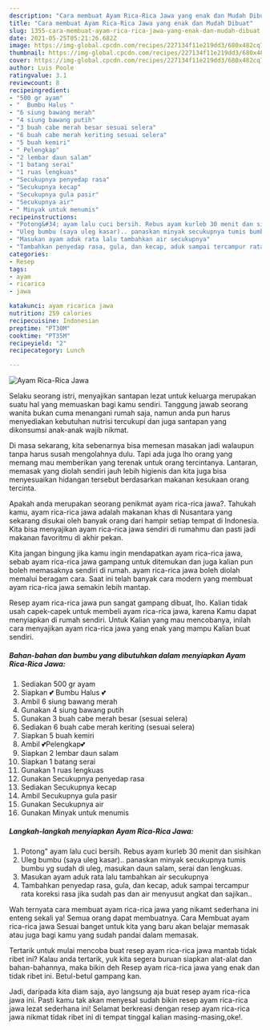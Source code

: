 ```yaml
---
description: "Cara membuat Ayam Rica-Rica Jawa yang enak dan Mudah Dibuat"
title: "Cara membuat Ayam Rica-Rica Jawa yang enak dan Mudah Dibuat"
slug: 1355-cara-membuat-ayam-rica-rica-jawa-yang-enak-dan-mudah-dibuat
date: 2021-05-25T05:21:26.682Z
image: https://img-global.cpcdn.com/recipes/227134f11e219dd3/680x482cq70/ayam-rica-rica-jawa-foto-resep-utama.jpg
thumbnail: https://img-global.cpcdn.com/recipes/227134f11e219dd3/680x482cq70/ayam-rica-rica-jawa-foto-resep-utama.jpg
cover: https://img-global.cpcdn.com/recipes/227134f11e219dd3/680x482cq70/ayam-rica-rica-jawa-foto-resep-utama.jpg
author: Luis Poole
ratingvalue: 3.1
reviewcount: 8
recipeingredient:
- "500 gr ayam"
- "  Bumbu Halus "
- "6 siung bawang merah"
- "4 siung bawang putih"
- "3 buah cabe merah besar sesuai selera"
- "6 buah cabe merah keriting sesuai selera"
- "5 buah kemiri"
- " Pelengkap"
- "2 lembar daun salam"
- "1 batang serai"
- "1 ruas lengkuas"
- "Secukupnya penyedap rasa"
- "Secukupnya kecap"
- "Secukupnya gula pasir"
- "Secukupnya air"
- " Minyak untuk menumis"
recipeinstructions:
- "Potong&#34; ayam lalu cuci bersih. Rebus ayam kurleb 30 menit dan sisihkan"
- "Uleg bumbu (saya uleg kasar).. panaskan minyak secukupnya tumis bumbu yg sudah di uleg, masukan daun salam, serai dan lengkuas."
- "Masukan ayam aduk rata lalu tambahkan air secukupnya"
- "Tambahkan penyedap rasa, gula, dan kecap, aduk sampai tercampur rata koreksi rasa jika sudah pas dan air menyusut angkat dan sajikan.."
categories:
- Resep
tags:
- ayam
- ricarica
- jawa

katakunci: ayam ricarica jawa 
nutrition: 259 calories
recipecuisine: Indonesian
preptime: "PT30M"
cooktime: "PT35M"
recipeyield: "2"
recipecategory: Lunch

---
```



![Ayam Rica-Rica Jawa](https://img-global.cpcdn.com/recipes/227134f11e219dd3/680x482cq70/ayam-rica-rica-jawa-foto-resep-utama.jpg)

Selaku seorang istri, menyajikan santapan lezat untuk keluarga merupakan suatu hal yang memuaskan bagi kamu sendiri. Tanggung jawab seorang  wanita bukan cuma menangani rumah saja, namun anda pun harus menyediakan kebutuhan nutrisi tercukupi dan juga santapan yang dikonsumsi anak-anak wajib nikmat.

Di masa  sekarang, kita sebenarnya bisa memesan masakan jadi walaupun tanpa harus susah mengolahnya dulu. Tapi ada juga lho orang yang memang mau memberikan yang terenak untuk orang tercintanya. Lantaran, memasak yang diolah sendiri jauh lebih higienis dan kita juga bisa menyesuaikan hidangan tersebut berdasarkan makanan kesukaan orang tercinta. 



Apakah anda merupakan seorang penikmat ayam rica-rica jawa?. Tahukah kamu, ayam rica-rica jawa adalah makanan khas di Nusantara yang sekarang disukai oleh banyak orang dari hampir setiap tempat di Indonesia. Kita bisa menyajikan ayam rica-rica jawa sendiri di rumahmu dan pasti jadi makanan favoritmu di akhir pekan.

Kita jangan bingung jika kamu ingin mendapatkan ayam rica-rica jawa, sebab ayam rica-rica jawa gampang untuk ditemukan dan juga kalian pun boleh memasaknya sendiri di rumah. ayam rica-rica jawa boleh diolah memalui beragam cara. Saat ini telah banyak cara modern yang membuat ayam rica-rica jawa semakin lebih mantap.

Resep ayam rica-rica jawa pun sangat gampang dibuat, lho. Kalian tidak usah capek-capek untuk membeli ayam rica-rica jawa, karena Kamu dapat menyiapkan di rumah sendiri. Untuk Kalian yang mau mencobanya, inilah cara menyajikan ayam rica-rica jawa yang enak yang mampu Kalian buat sendiri.

<!--inarticleads1-->

##### Bahan-bahan dan bumbu yang dibutuhkan dalam menyiapkan Ayam Rica-Rica Jawa:

1. Sediakan 500 gr ayam
1. Siapkan  💕 Bumbu Halus 💕
1. Ambil 6 siung bawang merah
1. Gunakan 4 siung bawang putih
1. Gunakan 3 buah cabe merah besar (sesuai selera)
1. Sediakan 6 buah cabe merah keriting (sesuai selera)
1. Siapkan 5 buah kemiri
1. Ambil  💕Pelengkap💕
1. Siapkan 2 lembar daun salam
1. Siapkan 1 batang serai
1. Gunakan 1 ruas lengkuas
1. Gunakan Secukupnya penyedap rasa
1. Sediakan Secukupnya kecap
1. Ambil Secukupnya gula pasir
1. Gunakan Secukupnya air
1. Gunakan  Minyak untuk menumis




<!--inarticleads2-->

##### Langkah-langkah menyiapkan Ayam Rica-Rica Jawa:

1. Potong&#34; ayam lalu cuci bersih. Rebus ayam kurleb 30 menit dan sisihkan
1. Uleg bumbu (saya uleg kasar).. panaskan minyak secukupnya tumis bumbu yg sudah di uleg, masukan daun salam, serai dan lengkuas.
1. Masukan ayam aduk rata lalu tambahkan air secukupnya
1. Tambahkan penyedap rasa, gula, dan kecap, aduk sampai tercampur rata koreksi rasa jika sudah pas dan air menyusut angkat dan sajikan..




Wah ternyata cara membuat ayam rica-rica jawa yang nikamt sederhana ini enteng sekali ya! Semua orang dapat membuatnya. Cara Membuat ayam rica-rica jawa Sesuai banget untuk kita yang baru akan belajar memasak atau juga bagi kamu yang sudah pandai dalam memasak.

Tertarik untuk mulai mencoba buat resep ayam rica-rica jawa mantab tidak ribet ini? Kalau anda tertarik, yuk kita segera buruan siapkan alat-alat dan bahan-bahannya, maka bikin deh Resep ayam rica-rica jawa yang enak dan tidak ribet ini. Betul-betul gampang kan. 

Jadi, daripada kita diam saja, ayo langsung aja buat resep ayam rica-rica jawa ini. Pasti kamu tak akan menyesal sudah bikin resep ayam rica-rica jawa lezat sederhana ini! Selamat berkreasi dengan resep ayam rica-rica jawa nikmat tidak ribet ini di tempat tinggal kalian masing-masing,oke!.

